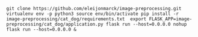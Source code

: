 `
git clone https://github.com/eleijonmarck/image-preprocessing.git
virtualenv env -p python3
source env/bin/activate
pip install -r image-preprocessing/cat_dog/requirements.txt 
export FLASK_APP=image-preprocessing/cat_dog/application.py
flask run --host=0.0.0.0
nohup flask run --host=0.0.0.0 & `
